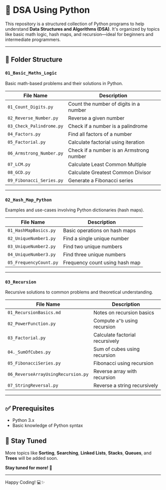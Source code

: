 # 🐍 DSA Using Python

This repository is a structured collection of Python programs to help understand **Data Structures and Algorithms (DSA)**. It's organized by topics like basic math logic, hash maps, and recursion—ideal for beginners and intermediate programmers.

---

## 📁 Folder Structure

### `01_Basic_Maths_Logic`
Basic math-based problems and their solutions in Python.

| File Name               | Description                     |
|------------------------|---------------------------------|
| `01_Count_Digits.py`    | Count the number of digits in a number |
| `02_Reverse_Number.py`  | Reverse a given number         |
| `03_Check_Palindrome.py`| Check if a number is a palindrome |
| `04_Factors.py`         | Find all factors of a number   |
| `05_Factorial.py`       | Calculate factorial using iteration |
| `06_Armstrong_Number.py`| Check if a number is an Armstrong number |
| `07_LCM.py`             | Calculate Least Common Multiple |
| `08_GCD.py`             | Calculate Greatest Common Divisor |
| `09_Fibonacci_Series.py`| Generate a Fibonacci series     |

---

### `02_Hash_Map_Python`
Examples and use-cases involving Python dictionaries (hash maps).

| File Name               | Description                     |
|------------------------|---------------------------------|
| `01_HashMapBasics.py`   | Basic operations on hash maps   |
| `02_UniqueNumber1.py`   | Find a single unique number     |
| `03_UniqueNumber2.py`   | Find two unique numbers         |
| `04_UniqueNumber3.py`   | Find three unique numbers       |
| `05_FrequencyCount.py`  | Frequency count using hash map  |

---

### `03_Recursion`
Recursive solutions to common problems and theoretical understanding.

| File Name                     | Description                     |
|------------------------------|---------------------------------|
| `01_RecursionBasics.md`       | Notes on recursion basics       |
| `02_PowerFunction.py`         | Compute `a^b` using recursion   |
| `03_Factorial.py`             | Calculate factorial recursively |
| `04._SumOfCubes.py`           | Sum of cubes using recursion    |
| `05_FibonacciSeries.py`       | Fibonacci using recursion       |
| `06_ReverseArrayUsingRecursion.py` | Reverse array with recursion |
| `07_StringReversal.py`        | Reverse a string recursively    |


---

## ✅ Prerequisites

- Python 3.x
- Basic knowledge of Python syntax


## 🔔 Stay Tuned

More topics like **Sorting**, **Searching**, **Linked Lists**, **Stacks**, **Queues**, and **Trees** will be added soon.

**Stay tuned for more! 🚀**

---

Happy Coding! 💻✨
